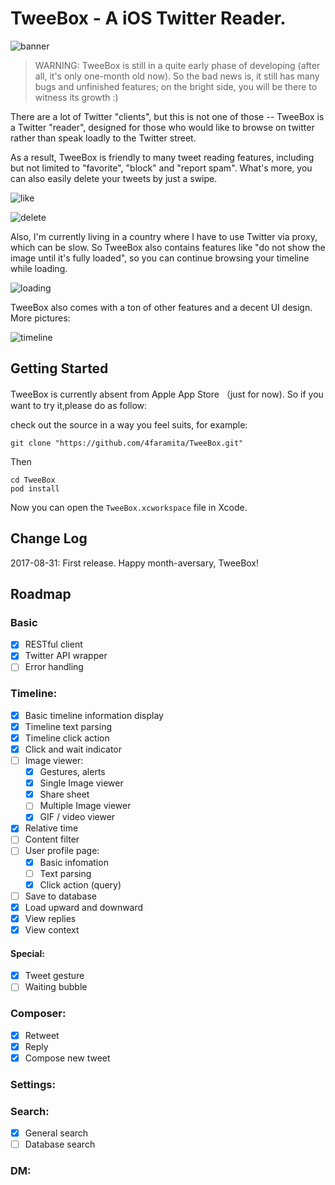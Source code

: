 # TweeBox - A iOS Twitter Reader.

![banner](https://user-images.githubusercontent.com/14917258/29926139-1f0fb956-8e95-11e7-9180-f581482b91b1.png)

> WARNING: TweeBox is still in a quite early phase of developing (after all, it's only one-month old now). So the bad news is, it still has many bugs and unfinished features; on the bright side, you will be there to witness its growth :)

There are a lot of Twitter "clients", but this is not one of those -- TweeBox is a Twitter "reader", designed for those who would like to browse on twitter rather than speak loadly to the Twitter street.

As a result, TweeBox is friendly to many tweet reading features, including but not limited to "favorite", "block" and "report spam". What's more, you can also easily delete your tweets by just a swipe.

![like](https://user-images.githubusercontent.com/14917258/29928805-65dfed2c-8e9c-11e7-838e-4ed73b6d70e9.png)

![delete](https://user-images.githubusercontent.com/14917258/29928804-65de5fde-8e9c-11e7-83cb-459827a3de08.png)

Also, I'm currently living in a country where I have to use Twitter via proxy, which can be slow. So TweeBox also contains features like "do not show the image until it's fully loaded", so you can continue browsing your timeline while loading.

![loading](https://user-images.githubusercontent.com/14917258/29928806-65e3a7aa-8e9c-11e7-98aa-5eccf0fa7275.png)

TweeBox also comes with a ton of other features and a decent UI design. More pictures:

![timeline](https://user-images.githubusercontent.com/14917258/29928816-6c180db4-8e9c-11e7-9147-de9fa9933f7a.png)


## Getting Started
TweeBox is currently absent from Apple App Store （just for now). So if you want to try it,please do as follow:

check out the source in a way you feel suits, for example:

```
git clone "https://github.com/4faramita/TweeBox.git"
```

Then
```
cd TweeBox
pod install
```
Now you can open the `TweeBox.xcworkspace` file in Xcode.

## Change Log
2017-08-31: First release. Happy month-aversary, TweeBox!

## Roadmap
### Basic
- [x] RESTful client
- [x] Twitter API wrapper
- [ ] Error handling

### Timeline:
- [x] Basic timeline information display
- [x] Timeline text parsing
- [x] Timeline click action
- [x] Click and wait indicator
- [ ] Image viewer:
  - [x] Gestures, alerts
  - [x] Single Image viewer
  - [x] Share sheet
  - [ ] Multiple Image viewer
  - [x] GIF / video viewer

- [x] Relative time
- [ ] Content filter
- [ ] User profile page: 
  - [x] Basic infomation
  - [ ] Text parsing
  - [x] Click action (query)
- [ ] Save to database
- [x] Load upward and downward
- [x] View replies
- [x] View context

#### Special:
- [x] Tweet gesture
- [ ] Waiting bubble

### Composer:
- [x] Retweet
- [x] Reply
- [x] Compose new tweet

### Settings:

### Search:
- [x] General search
- [ ] Database search

### DM:


